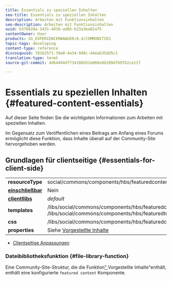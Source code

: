 ```yaml
---
title: Essentials zu speziellen Inhalten
seo-title: Essentials zu speziellen Inhalten
description: Arbeiten mit Funktionsinhalten
seo-description: Arbeiten mit Funktionsinhalten
uuid: b376828a-1431-4d16-ad6b-b23a3ea62a75
contentOwner: User
products: SG_EXPERIENCEMANAGER/6.4/COMMUNITIES
topic-tags: developing
content-type: reference
discoiquuid: 781625f1-39a0-4e34-948c-d4eab35dd5c1
translation-type: tm+mt
source-git-commit: 4d64494dff34108d32e060a96209df697b2ce11f

---
```



# Essentials zu speziellen Inhalten {#featured-content-essentials}

Auf dieser Seite finden Sie die wichtigsten Informationen zum Arbeiten mit speziellen Inhalten.

Im Gegensatz zum Veröffentlichen eines Beitrags am Anfang eines Forums ermöglicht diese Funktion, dass Inhalte überall auf der Community-Site hervorgehoben werden.

## Grundlagen für clientseitige {#essentials-for-client-side}

<table> 
 <tbody>
  <tr>
   <td> <strong>resourceType</strong></td> 
   <td>social/commons/components/hbs/featuredcontent</td> 
  </tr>
  <tr>
   <td> <a href="scf.md#add-or-include-a-communities-component"><strong>einschließbar</strong></a></td> 
   <td>Nein</td> 
  </tr>
  <tr>
   <td> <a href="clientlibs.md"><strong>clientllibs</strong></a></td> 
   <td> <i>default</i></td> 
  </tr>
  <tr>
   <td> <strong>templates</strong></td> 
   <td> /libs/social/commons/components/hbs/featuredcontent/featuredcontent.hbs<br /> /libs/social/commons/components/hbs/featuredtopic/featuredtopic.hbs</td> 
  </tr>
  <tr>
   <td> <strong>css</strong></td> 
   <td> /libs/social/commons/components/hbs/featuredcontent/clientlibs/featuredcontent.css</td> 
  </tr>
  <tr>
   <td><strong> properties</strong></td> 
   <td>Siehe <a href="featured.md">Vorgestellte Inhalte</a></td> 
  </tr>
 </tbody>
</table>

* [Clientseitige Anpassungen](client-customize.md)

### Dateibibliotheksfunktion {#file-library-function}

Eine Community-Site-Struktur, die die Funktion[&quot; ](functions.md#featured-content-function)Vorgestellte Inhalte&quot;enthält, enthält eine konfigurierte `featured content` Komponente.
